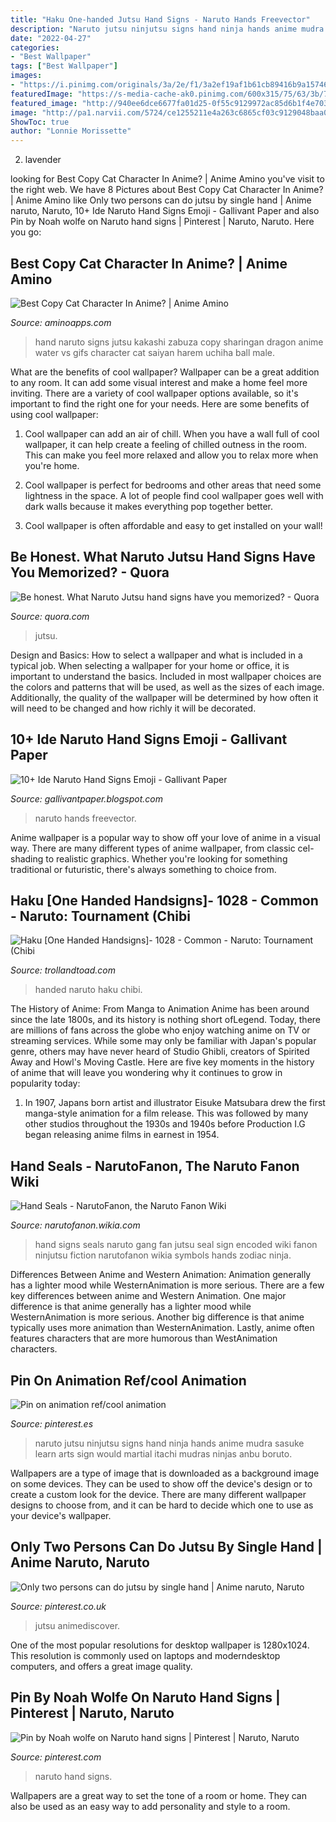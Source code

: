 ```yaml
---
title: "Haku One-handed Jutsu Hand Signs - Naruto Hands Freevector"
description: "Naruto jutsu ninjutsu signs hand ninja hands anime mudra sasuke learn arts sign would martial itachi mudras ninjas anbu boruto"
date: "2022-04-27"
categories:
- "Best Wallpaper"
tags: ["Best Wallpaper"]
images:
- "https://i.pinimg.com/originals/3a/2e/f1/3a2ef19af1b61cb89416b9a15746a23e.jpg"
featuredImage: "https://s-media-cache-ak0.pinimg.com/600x315/75/63/3b/75633bb312c1fdf968bfe7f33a15c4a5.jpg"
featured_image: "http://940ee6dce6677fa01d25-0f55c9129972ac85d6b1f4e703468e6b.r99.cf2.rackcdn.com/products/pictures/304164.jpg"
image: "http://pa1.narvii.com/5724/ce1255211e4a263c6865cf03c9129048baa01999_hq.gif"
ShowToc: true
author: "Lonnie Morissette"
---
```



2. lavender 

	

		
looking for Best Copy Cat Character In Anime? | Anime Amino you've visit to the right web. We have 8 Pictures about Best Copy Cat Character In Anime? | Anime Amino like Only two persons can do jutsu by single hand | Anime naruto, Naruto, 10+ Ide Naruto Hand Signs Emoji - Gallivant Paper and also Pin by Noah wolfe on Naruto hand signs | Pinterest | Naruto, Naruto. Here you go:
		
    
## Best Copy Cat Character In Anime? | Anime Amino

<img loading=lazy src="http://pa1.narvii.com/5724/ce1255211e4a263c6865cf03c9129048baa01999_hq.gif" onerror="this.onerror=null;this.src='https://tse2.mm.bing.net/th?id=OIP.VsLV4GRPpr7fqXxokYpYKgAAAA&amp;pid=15.1';" alt="Best Copy Cat Character In Anime? | Anime Amino">

_Source: aminoapps.com_

>hand naruto signs jutsu kakashi zabuza copy sharingan dragon anime water vs gifs character cat saiyan harem uchiha ball male. 

	

What are the benefits of cool wallpaper?
Wallpaper can be a great addition to any room. It can add some visual interest and make a home feel more inviting. There are a variety of cool wallpaper options available, so it's important to find the right one for your needs. Here are some benefits of using cool wallpaper: 
1. Cool wallpaper can add an air of chill. When you have a wall full of cool wallpaper, it can help create a feeling of chilled outness in the room. This can make you feel more relaxed and allow you to relax more when you're home. 

2. Cool wallpaper is perfect for bedrooms and other areas that need some lightness in the space. A lot of people find cool wallpaper goes well with dark walls because it makes everything pop together better. 

3. Cool wallpaper is often affordable and easy to get installed on your wall!

    
## Be Honest. What Naruto Jutsu Hand Signs Have You Memorized? - Quora

<img loading=lazy src="https://qph.fs.quoracdn.net/main-qimg-aff03a18ee7e417282833f86e16f2c1b" onerror="this.onerror=null;this.src='https://tse3.mm.bing.net/th?id=OIP.ElL8cefEftppr9hBICElfAHaEX&amp;pid=15.1';" alt="Be honest. What Naruto Jutsu hand signs have you memorized? - Quora">

_Source: quora.com_

>jutsu. 

	

Design and Basics: How to select a wallpaper and what is included in a typical job.
When selecting a wallpaper for your home or office, it is important to understand the basics. Included in most wallpaper choices are the colors and patterns that will be used, as well as the sizes of each image. Additionally, the quality of the wallpaper will be determined by how often it will need to be changed and how richly it will be decorated.

    
## 10+ Ide Naruto Hand Signs Emoji - Gallivant Paper

<img loading=lazy src="https://www.freevector.com/uploads/vector/preview/20096/Hand-Signs.jpg" onerror="this.onerror=null;this.src='https://tse3.mm.bing.net/th?id=OIP.lb_FET53MLmzkRCthovTPwHaGG&amp;pid=15.1';" alt="10+ Ide Naruto Hand Signs Emoji - Gallivant Paper">

_Source: gallivantpaper.blogspot.com_

>naruto hands freevector. 

	

Anime wallpaper is a popular way to show off your love of anime in a visual way. There are many different types of anime wallpaper, from classic cel-shading to realistic graphics. Whether you're looking for something traditional or futuristic, there's always something to choice from.

    
## Haku [One Handed Handsigns]- 1028 - Common - Naruto: Tournament (Chibi

<img loading=lazy src="http://940ee6dce6677fa01d25-0f55c9129972ac85d6b1f4e703468e6b.r99.cf2.rackcdn.com/products/pictures/304164.jpg" onerror="this.onerror=null;this.src='https://tse4.mm.bing.net/th?id=OIP.oUXumksypK3eG_IbxnX4qQHaKn&amp;pid=15.1';" alt="Haku [One Handed Handsigns]- 1028 - Common - Naruto: Tournament (Chibi">

_Source: trollandtoad.com_

>handed naruto haku chibi. 

	

The History of Anime: From Manga to Animation
Anime has been around since the late 1800s, and its history is nothing short ofLegend. Today, there are millions of fans across the globe who enjoy watching anime on TV or streaming services. While some may only be familiar with Japan's popular genre, others may have never heard of Studio Ghibli, creators of Spirited Away and Howl's Moving Castle. Here are five key moments in the history of anime that will leave you wondering why it continues to grow in popularity today:
1) In 1907, Japans born artist and illustrator Eisuke Matsubara drew the first manga-style animation for a film release. This was followed by many other studios throughout the 1930s and 1940s before Production I.G began releasing anime films in earnest in 1954.

    
## Hand Seals - NarutoFanon, The Naruto Fanon Wiki

<img loading=lazy src="http://images2.wikia.nocookie.net/__cb20120407032946/narutofanon/images/0/02/Encoded_hand_seals-senjingan.jpg" onerror="this.onerror=null;this.src='https://tse4.mm.bing.net/th?id=OIP.DWbx-ZI3fwNWMBugNrb4lgHaF_&amp;pid=15.1';" alt="Hand Seals - NarutoFanon, the Naruto Fanon Wiki">

_Source: narutofanon.wikia.com_

>hand signs seals naruto gang fan jutsu seal sign encoded wiki fanon ninjutsu fiction narutofanon wikia symbols hands zodiac ninja. 

	

Differences Between Anime and Western Animation: Animation generally has a lighter mood while WesternAnimation is more serious.
There are a few key differences between anime and Western Animation. One major difference is that anime generally has a lighter mood while WesternAnimation is more serious. Another big difference is that anime typically uses more animation than WesternAnimation. Lastly, anime often features characters that are more humorous than WestAnimation characters.

    
## Pin On Animation Ref/cool Animation

<img loading=lazy src="https://i.pinimg.com/originals/3a/2e/f1/3a2ef19af1b61cb89416b9a15746a23e.jpg" onerror="this.onerror=null;this.src='https://tse4.mm.bing.net/th?id=OIP.yG19zhJ0In7bWzy6wwAqfgAAAA&amp;pid=15.1';" alt="Pin on animation ref/cool animation">

_Source: pinterest.es_

>naruto jutsu ninjutsu signs hand ninja hands anime mudra sasuke learn arts sign would martial itachi mudras ninjas anbu boruto. 

	

Wallpapers are a type of image that is downloaded as a background image on some devices. They can be used to show off the device's design or to create a custom look for the device. There are many different wallpaper designs to choose from, and it can be hard to decide which one to use as your device's wallpaper.

    
## Only Two Persons Can Do Jutsu By Single Hand | Anime Naruto, Naruto

<img loading=lazy src="https://i.pinimg.com/736x/33/80/72/3380721a78aba474fa2e43a744838f4d.jpg" onerror="this.onerror=null;this.src='https://tse1.mm.bing.net/th?id=OIP.-a5VZwBYjaLQ0zEpk9QZswHaJ4&amp;pid=15.1';" alt="Only two persons can do jutsu by single hand | Anime naruto, Naruto">

_Source: pinterest.co.uk_

>jutsu animediscover. 

	

One of the most popular resolutions for desktop wallpaper is 1280x1024. This resolution is commonly used on laptops and moderndesktop computers, and offers a great image quality.

    
## Pin By Noah Wolfe On Naruto Hand Signs | Pinterest | Naruto, Naruto

<img loading=lazy src="https://s-media-cache-ak0.pinimg.com/600x315/75/63/3b/75633bb312c1fdf968bfe7f33a15c4a5.jpg" onerror="this.onerror=null;this.src='https://tse2.mm.bing.net/th?id=OIP.ThNYxWPbkgMNO-phV9oRJQHaD4&amp;pid=15.1';" alt="Pin by Noah wolfe on Naruto hand signs | Pinterest | Naruto, Naruto">

_Source: pinterest.com_

>naruto hand signs. 

	

Wallpapers are a great way to set the tone of a room or home. They can also be used as an easy way to add personality and style to a room.

